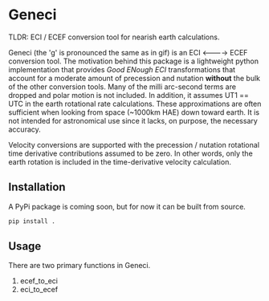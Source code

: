 # Geneci

TLDR: ECI / ECEF conversion tool for nearish earth calculations.

Geneci (the 'g' is pronounced the same as in gif) is an ECI <----> ECEF conversion tool.
The motivation behind this package is a lightweight python implementation that provides
*Good ENough ECI* transformations that account for a moderate amount of precession and
nutation **without** the bulk of the other conversion tools. Many of the milli arc-second terms
are dropped and polar motion is not included. In addition, it assumes UT1 == UTC in the earth
rotational rate calculations. These approximations are often sufficient when looking from
space (~1000km HAE) down toward earth. It is not intended for astronomical use since it lacks,
on purpose, the necessary accuracy.

Velocity conversions are supported with the precession / nutation rotational time derivative
contributions assumed to be zero. In other words, only the earth rotation is included in
the time-derivative velocity calculation.

## Installation

A PyPi package is coming soon, but for now it can be built from source.

```sh
pip install .
```

## Usage

There are two primary functions in Geneci.

1. ecef_to_eci
2. eci_to_ecef

